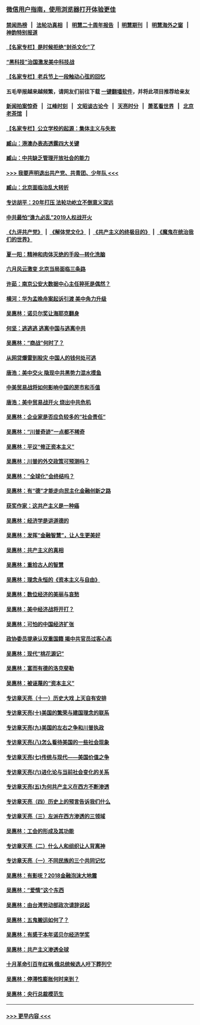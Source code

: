 ### [微信用户指南，使用浏览器打开体验更佳](https://github.com/gfw-breaker/banned-news1/blob/master/indexes/wechat-guide.md?t=0)
#### [禁闻热榜](热点新闻.md?t=0)  &nbsp;&nbsp;|&nbsp;&nbsp; [法轮功真相](https://github.com/gfw-breaker/truth/blob/master/README.md?t=0) &nbsp;&nbsp;|&nbsp;&nbsp; [明慧二十周年报告](https://github.com/gfw-breaker/mh-reports/blob/master/README.md?t=0) &nbsp;&nbsp;|&nbsp;&nbsp;[明慧期刊](https://github.com/gfw-breaker/mh-qikan) &nbsp;&nbsp;|&nbsp;&nbsp; [明慧海外之窗](https://github.com/gfw-breaker/mh-news/blob/master/README.md?t=0) &nbsp;&nbsp;|&nbsp;&nbsp; [神韵特别报道](https://github.com/gfw-breaker/mh-news/blob/master/shenyun.md?t=0)
#### [【名家专栏】是时候拒绝“封杀文化”了](../pages/nsc423/n11814093.md?t=02120122) 
#### [“黑科技”治国激发美中科技战](../pages/nsc423/n11638056.md?t=02120122) 
#### [【名家专栏】老兵节上一段触动心弦的回忆](../pages/nsc423/n11646016.md?t=02120122) 
#### 五毛举报越来越频繁，请网友们前往下载 [一键翻墙软件](https://github.com/gfw-breaker/ssr-accounts)，并将此项目推荐给亲友
#### [新闻拍案惊奇](https://github.com/gfw-breaker/banned-news1/blob/master/pages/link4.md) &nbsp;&nbsp;|&nbsp;&nbsp; [江峰时刻](https://github.com/gfw-breaker/banned-news1/blob/master/pages/link4.md) &nbsp;&nbsp;|&nbsp;&nbsp; [文昭谈古论今](https://github.com/gfw-breaker/banned-news1/blob/master/pages/link4.md) &nbsp;&nbsp;|&nbsp;&nbsp; [天亮时分](https://github.com/gfw-breaker/banned-news1/blob/master/pages/link4.md) &nbsp;&nbsp;|&nbsp;&nbsp; [萧茗看世界](https://github.com/gfw-breaker/banned-news1/blob/master/pages/link4.md) &nbsp;&nbsp;|&nbsp;&nbsp; [北京老茶馆](https://github.com/gfw-breaker/banned-news1/blob/master/pages/link4.md) &nbsp;&nbsp;|&nbsp;&nbsp; 
#### [【名家专栏】公立学校的起源：集体主义与失败](../pages/nsc423/n11601833.md?t=02120122) 
#### [臧山：港澳办表态透露四大关键](../pages/nsc423/n11421628.md?t=02120122) 
#### [臧山：中共缺乏管理开放社会的能力](../pages/nsc423/n11407457.md?t=02120122) 
#### [>>> 我要声明退出共产党、共青团、少年队 <<<](https://github.com/begood0513/goodnews/blob/master/quit/letter.md) 
#### [臧山：北京面临治乱大转折](../pages/nsc423/n11406895.md?t=02120122) 
#### [专访胡平：20年打压 法轮功屹立不倒意义深远](../pages/nsc423/n11398800.md?t=02120122) 
#### [中共最怕“逢九必乱”2019人权战开火](../pages/nsc423/n11385248.md?t=02120122) 
#### [《九评共产党》](https://github.com/begood0513/9ping.md/blob/master/README.md) &nbsp;|&nbsp; [《解体党文化》](../../../../jtdwh.md/blob/master/README.md)  &nbsp;|&nbsp; [《共产主义的终极目的》](../../../../gczydzjmd.md/blob/master/README.md) &nbsp;|&nbsp; [《魔鬼在统治我们的世界》](../../../../mgztzwmdsj.md/blob/master/README.md) 
#### [夏一阳：精神和肉体灭绝的手段—转化洗脑](../pages/nsc423/n11368250.md?t=02120122) 
#### [六月风云激变 北京当局面临三条路](../pages/nsc423/n11313668.md?t=02120122) 
#### [许茹：南京公安大数据中心主任猝死是偶然？](../pages/nsc423/n11064744.md?t=02120122) 
#### [横河：华为孟晚舟案起诉引渡 美中角力升级](../pages/nsc423/n11027230.md?t=02120122) 
#### [吴惠林：诺贝尔奖让海耶克翻身](../pages/nsc423/n10890049.md?t=02120122) 
#### [何坚：逃逃逃 逃离中国与逃离中共](../pages/nsc423/n10592891.md?t=02120122) 
#### [吴惠林：“商战”何时了？](../pages/nsc423/n10573558.md?t=02120122) 
#### [从网贷爆雷到股灾 中国人的钱何处可逃](../pages/nsc423/n10572800.md?t=02120122) 
#### [唐浩：美中交火 隐现中共黑势力混水摸鱼](../pages/nsc423/n10544040.md?t=02120122) 
#### [中美贸易战将如何影响中国的房市和币值](../pages/nsc423/n10543697.md?t=02120122) 
#### [唐浩：美中贸易战开火 烧出中共危机](../pages/nsc423/n10540126.md?t=02120122) 
#### [吴惠林：企业家是否应负较多的“社会责任”](../pages/nsc423/n10535022.md?t=02120122) 
#### [吴惠林：“川普奇迹”一点都不稀奇](../pages/nsc423/n10512808.md?t=02120122) 
#### [吴惠林：平议“修正资本主义”](../pages/nsc423/n10495724.md?t=02120122) 
#### [吴惠林：川普的外交政策可预测吗？](../pages/nsc423/n10462387.md?t=02120122) 
#### [吴惠林：“全球化”会终结吗？](../pages/nsc423/n10452838.md?t=02120122) 
#### [吴惠林：有“德”才能走向民主化金融创新之路](../pages/nsc423/n10432292.md?t=02120122) 
#### [获奖作家：这共产主义是一种癌](../pages/nsc423/n10431541.md?t=02120122) 
#### [吴惠林：经济学是讲道德的](../pages/nsc423/n10398014.md?t=02120122) 
#### [吴惠林：发挥“金融智慧”，让人生更美好](../pages/nsc423/n10375019.md?t=02120122) 
#### [吴惠林：共产主义的真相](../pages/nsc423/n10351394.md?t=02120122) 
#### [吴惠林：重拾古人的智慧](../pages/nsc423/n10337691.md?t=02120122) 
#### [吴惠林：理念永恒的《资本主义与自由》](../pages/nsc423/n10316274.md?t=02120122) 
#### [吴惠林：数位经济的美丽与哀愁](../pages/nsc423/n10292946.md?t=02120122) 
#### [吴惠林：美中经济战将开打？](../pages/nsc423/n10258825.md?t=02120122) 
#### [吴惠林：可怕的中国经济扩张](../pages/nsc423/n10219147.md?t=02120122) 
#### [政协委员提承认双重国籍 揭中共官员过客心态](../pages/nsc423/n10208809.md?t=02120122) 
#### [吴惠林：现代“桃花源记”](../pages/nsc423/n10185234.md?t=02120122) 
#### [吴惠林：富而有德的洛克斐勒](../pages/nsc423/n10142264.md?t=02120122) 
#### [吴惠林：被诬蔑的“资本主义”](../pages/nsc423/n10124816.md?t=02120122) 
#### [专访章天亮（十一）历史大戏 上天自有安排](../pages/nsc423/n10094905.md?t=02120122) 
#### [专访章天亮(十)美国的繁荣与建国理念的联系](../pages/nsc423/n10094899.md?t=02120122) 
#### [专访章天亮(九)美国的左右之争和川普执政](../pages/nsc423/n10094889.md?t=02120122) 
#### [专访章天亮(八)怎么看待美国的一些社会现象](../pages/nsc423/n10094857.md?t=02120122) 
#### [专访章天亮(七)传统与现代——美国价值之争](../pages/nsc423/n10093140.md?t=02120122) 
#### [专访章天亮(六)进化论与当前社会变化的关系](../pages/nsc423/n10092036.md?t=02120122) 
#### [专访章天亮(五)为何共产主义在西方不断渗透](../pages/nsc423/n10083620.md?t=02120122) 
#### [专访章天亮（四）历史上的预言告诉我们什么](../pages/nsc423/n10083606.md?t=02120122) 
#### [专访章天亮（三）左派在西方渗透的三领域](../pages/nsc423/n10081115.md?t=02120122) 
#### [吴惠林：工会的形成及其功能](../pages/nsc423/n10080633.md?t=02120122) 
#### [专访章天亮（二）什么人和组织让人背离神](../pages/nsc423/n10076637.md?t=02120122) 
#### [专访章天亮（一）不同民族的三个共同记忆](../pages/nsc423/n10074188.md?t=02120122) 
#### [吴惠林：有影呒？2018金融泡沫大地震](../pages/nsc423/n10040534.md?t=02120122) 
#### [吴惠林：“爱情”这个东西](../pages/nsc423/n10019423.md?t=02120122) 
#### [吴惠林：由台湾劳动部政次请辞说起](../pages/nsc423/n9979679.md?t=02120122) 
#### [吴惠林：五鬼搬运如何了？](../pages/nsc423/n9925338.md?t=02120122) 
#### [吴惠林：有感于本年诺贝尔经济学奖](../pages/nsc423/n9871883.md?t=02120122) 
#### [吴惠林：共产主义渗透全球](../pages/nsc423/n9812748.md?t=02120122) 
#### [十月革命引百年红祸 俄总统候选人吁下葬列宁](../pages/nsc423/n9810182.md?t=02120122) 
#### [吴惠林：停滞性膨胀何时来到？](../pages/nsc423/n9764136.md?t=02120122) 
#### [吴惠林：央行总裁模范生](../pages/nsc423/n9728134.md?t=02120122) 

----
#### [ >>> 更早内容 <<< ](../indexes/nsc423-earlier.md)
